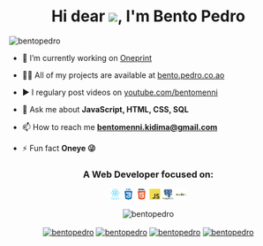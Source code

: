 
<h1 align="center">Hi dear <img src="https://raw.githubusercontent.com/kaueMarques/kaueMarques/master/hi.gif" width="30px">, I'm Bento Pedro</h1>
<p align="left"> <img src="https://komarev.com/ghpvc/?username=bentopedro" alt="bentopedro" /> </p>

- 🔭 I’m currently working on [Oneprint](https://github.com/Oneprint)

- 👨‍💻 All of my projects are available at [bento.pedro.co.ao](https://bento.pedro.co.ao)

- ▶️ I regulary post videos on [youtube.com/bentomenni](https://youtube.com/bentomenni)

- 💬 Ask me about **JavaScript, HTML, CSS, SQL**

- 📫 How to reach me **bentomenni.kidima@gmail.com**

- ⚡ Fun fact **Oneye 😜**

<h3 align="center">A Web Developer focused on:</h3>

<p align="center">
<img src="https://raw.githubusercontent.com/devicons/devicon/master/icons/react/react-original-wordmark.svg" alt="react" width="20" height="20"/>
<img src="https://raw.githubusercontent.com/devicons/devicon/master/icons/css3/css3-plain-wordmark.svg" alt="css3"  width="20" height="20"/>
<img src="https://raw.githubusercontent.com/devicons/devicon/master/icons/html5/html5-original-wordmark.svg" alt="html5"  width="20" height="20"/>
<img src="https://raw.githubusercontent.com/devicons/devicon/master/icons/javascript/javascript-original.svg" alt="javascript" width="20" height="20"/>
<img src="https://raw.githubusercontent.com/devicons/devicon/master/icons/postgresql/postgresql-original-wordmark.svg" alt="postgresql" width="20" height="20"/>
<img src="https://raw.githubusercontent.com/devicons/devicon/master/icons/nodejs/nodejs-original-wordmark.svg" alt="nodejs" width="20" height="20"/></p><p align="center">
<img src="https://github-readme-stats.vercel.app/api?username=bentopedro&show_icons=true" alt="bentopedro"/> 
</p>

<p align="center">
<!--a href="https://codepen.io/bentopedro" target="blank"><img align="center" src="https://cdn.jsdelivr.net/npm/simple-icons@3.0.1/icons/codepen.svg" alt="bentopedro" height="20" width="20" /></a-->
<a href="https://twitter.com/bentopedro" target="blank"><img align="center" src="https://cdn.jsdelivr.net/npm/simple-icons@3.0.1/icons/twitter.svg" alt="bentopedro" height="20" width="20" /></a>
<a href="https://linkedin.com/in/bentopedro" target="blank"><img align="center" src="https://cdn.jsdelivr.net/npm/simple-icons@3.0.1/icons/linkedin.svg" alt="bentopedro" height="20" width="20" /></a>
<!--a href="https://stackoverflow.com/bentopedro" target="blank"><img align="center" src="https://cdn.jsdelivr.net/npm/simple-icons@3.0.1/icons/stackoverflow.svg" alt="bentopedro" height="20" width="20" /></a-->
<!--a href="https://codesandbox.com/bentopedro" target="blank"><img align="center" src="https://cdn.jsdelivr.net/npm/simple-icons@3.0.1/icons/codesandbox.svg" alt="bentopedro" height="20" width="20" /></a-->
<a href="https://fb.com/bentomenni" target="blank"><img align="center" src="https://cdn.jsdelivr.net/npm/simple-icons@3.0.1/icons/facebook.svg" alt="bentopedro" height="20" width="20" /></a>
<a href="https://instagram.com/bento_menni" target="blank"><img align="center" src="https://cdn.jsdelivr.net/npm/simple-icons@3.0.1/icons/instagram.svg" alt="bentopedro" height="20" width="20" /></a>
</p>

<!--
- 🔭 I’m currently working on @OnePrint
- 🌱 I’m currently learning Javascript, Nodejs, Reactjs and Flutter
- 👯 I’m looking to collaborate on @Dotnet website
- 💬 Ask me only about Information Technology
- 📫 How to reach me: bento_menni

-->
